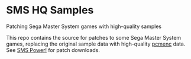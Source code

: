 # SMS HQ Samples
Patching Sega Master System games with high-quality samples

This repo contains the source for patches to some Sega Master System games, replacing the original sample data with high-quality [pcmenc](https://github.com/maxim-zhao/pcmenc) data. See [SMS Power!](http://www.smspower.org) for patch downloads. 

